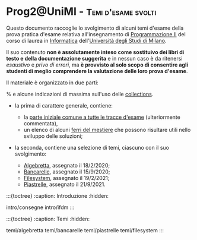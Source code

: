 # Prog2@UniMI - <span style="font-size: smaller; font-variant: small-caps;">Temi d'esame svolti</span>

Questo documento raccoglie lo svolgimento di alcuni temi d'esame della prova
pratica d'esame relativa all'insegnamento di [Programmazione
II](https://prog2.di.unimi.it/) del corso di laurea in
[Informatica](https://informatica.cdl.unimi.it/it) dell'[Università degli Studi
di Milano](http://www.unimi.it/).

Il suo contenuto **non è assolutamente inteso come sostituivo dei libri di testo
e della documentazione suggerita** e in nessun caso è da ritenersi *esaustivo* e
*privo di errori*, ma **è provvisto al solo scopo di consentire agli studenti di
meglio comprendere la valutazione delle loro prova d'esame**.

Il materiale è organizzato in due parti:

% e alcune indicazioni di massima sull'uso delle [collections](https://docs.oracle.com/en/java/javase/11/docs/api/java.base/java/util/doc-files/coll-index.html).

* la prima di carattere generale, contiene:

    * la [parte iniziale comune a tutte le tracce d'esame](intro/consegne)
      (ulteriormente commentata),
    * un elenco di alcuni [ferri del mestiere](intro/ifdm) che possono risultare
      utili nello sviluppo delle soluzioni;

* la seconda, contiene una selezione di temi, ciascuno con il suo svolgimento:

    * [Algebretta](temi/algebretta), assegnato il 18/2/2020;
    * [Bancarelle](temi/bancarelle), assegnato il 15/9/2020;
    * [Filesystem](temi/filesystem), assegnato il 19/2/2021;
    * [Piastrelle](temi/piastrelle), assegnato il 21/9/2021.

:::{toctree}
:caption: Introduzione
:hidden:

intro/consegne
intro/ifdm
:::

:::{toctree}
:caption: Temi
:hidden:

temi/algebretta
temi/bancarelle
temi/piastrelle
temi/filesystem
:::
